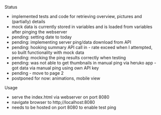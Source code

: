 Status
- implemented tests and code for retrieving overview, pictures and (partially) details
- mock data is currently stored in variables and is loaded from variables after pinging the webserver
- pending: setting date to today
- pending: implementing server ping/data download from API
- pending: hooking summary API call in - rate exceed when I attempted, so built functionality with mock data
- pending: mocking the ping results correctly when testing
- pending: was not able to get thumbnails in manual ping via heruko app - got data via manual ping using own API key
- pending - move to page 2
- postponed for now: animations, mobile view

Usage
- serve the index.html via webserver on port 8080
- navigate browser to http;//localhost:8080
- needs to be hosted on port 8080 to enable test ping
